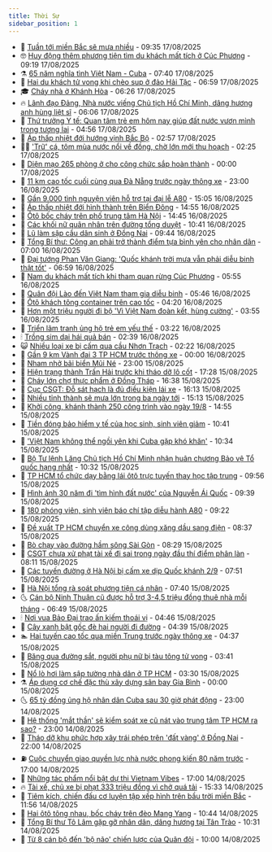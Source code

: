 ```yaml
---
title: Thời Sự
sidebar_position: 1
---
```


<!-- vnexpress-thoi-su:START -->
- 🦒 [Tuần tới miền Bắc sẽ mưa nhiều](https://vnexpress.net/tuan-toi-mien-bac-se-mua-nhieu-4927934.html) - 09:35 17/08/2025
- 🤓 [Huy động thêm phương tiện tìm du khách mất tích ở Cúc Phương](https://vnexpress.net/huy-dong-them-phuong-tien-tim-du-khach-mat-tich-o-cuc-phuong-4927901.html) - 09:19 17/08/2025
- ⚗️ [65 năm nghĩa tình Việt Nam - Cuba](https://vnexpress.net/65-nam-nghia-tinh-viet-nam-cuba-4927038.html) - 07:40 17/08/2025
- 🌊 [Hai du khách tử vong khi chèo sup ở đảo Hải Tặc](https://vnexpress.net/hai-du-khach-tu-vong-khi-cheo-sup-o-dao-hai-tac-4927907.html) - 06:59 17/08/2025
- 🎓 [Cháy nhà ở Khánh Hòa](https://vnexpress.net/chay-nha-o-khanh-hoa-4927903.html) - 06:26 17/08/2025
- 🔥 [Lãnh đạo Đảng, Nhà nước viếng Chủ tịch Hồ Chí Minh, dâng hương anh hùng liệt sĩ](https://vnexpress.net/lanh-dao-dang-nha-nuoc-vieng-chu-tich-ho-chi-minh-dang-huong-anh-hung-liet-si-4927867.html) - 06:06 17/08/2025
- 🦏 [Thứ trưởng Y tế: Quan tâm trẻ em hôm nay giúp đất nước vươn mình trong tương lai](https://vnexpress.net/thu-truong-y-te-quan-tam-tre-em-hom-nay-giup-dat-nuoc-vuon-minh-trong-tuong-lai-4927744.html) - 04:56 17/08/2025
- 👺 [Áp thấp nhiệt đới hướng vịnh Bắc Bộ](https://vnexpress.net/ap-thap-nhiet-doi-huong-vinh-bac-bo-4927833.html) - 02:57 17/08/2025
- 🧑‍🏫 [&#39;Trữ&#39; cá, tôm mùa nước nổi về đồng, chờ lớn mới thu hoạch](https://vnexpress.net/tru-ca-tom-mua-nuoc-noi-ve-dong-cho-lon-moi-thu-hoach-4927152.html) - 02:25 17/08/2025
- 🚦 [Diện mạo 265 phòng ở cho công chức sắp hoàn thành](https://vnexpress.net/dien-mao-265-phong-o-cho-cong-chuc-sap-hoan-thanh-4927771.html) - 00:00 17/08/2025
- 🎉 [11 km cao tốc cuối cùng qua Đà Nẵng trước ngày thông xe](https://vnexpress.net/11-km-cao-toc-cuoi-cung-qua-da-nang-truoc-ngay-thong-xe-4927784.html) - 23:00 16/08/2025
- 🦒 [Gần 9.000 tình nguyện viên hỗ trợ tại đại lễ A80](https://vnexpress.net/gan-9-000-tinh-nguyen-vien-ho-tro-tai-dai-le-a80-4927739.html) - 15:05 16/08/2025
- 🤗 [Áp thấp nhiệt đới hình thành trên Biển Đông](https://vnexpress.net/ap-thap-nhiet-doi-hinh-thanh-tren-bien-dong-4927759.html) - 14:55 16/08/2025
- 💼 [Ôtô bốc cháy trên phố trung tâm Hà Nội](https://vnexpress.net/oto-boc-chay-tren-pho-trung-tam-ha-noi-4927752.html) - 14:45 16/08/2025
- 🤩 [Các khối nữ quân nhân trên đường tổng duyệt](https://vnexpress.net/cac-khoi-nu-quan-nhan-tren-duong-tong-duyet-4927688.html) - 10:41 16/08/2025
- 🤡 [Lũ làm sập cầu dân sinh ở Đồng Nai](https://vnexpress.net/lu-lam-sap-cau-dan-sinh-o-dong-nai-4927694.html) - 09:44 16/08/2025
- 💯 [Tổng Bí thư: Công an phải trở thành điểm tựa bình yên cho nhân dân](https://vnexpress.net/tong-bi-thu-cong-an-phai-tro-thanh-diem-tua-binh-yen-cho-nhan-dan-4927607.html) - 07:00 16/08/2025
- 👺 [Đại tướng Phan Văn Giang: &#39;Quốc khánh trời mưa vẫn phải diễu binh thật tốt&#39;](https://vnexpress.net/dai-tuong-phan-van-giang-quoc-khanh-troi-mua-van-phai-dieu-binh-that-tot-4927652.html) - 06:59 16/08/2025
- 🌮 [Nam du khách mất tích khi tham quan rừng Cúc Phương](https://vnexpress.net/nam-du-khach-mat-tich-khi-tham-quan-rung-cuc-phuong-4927643.html) - 05:55 16/08/2025
- 🥸 [Quân đội Lào đến Việt Nam tham gia diễu binh](https://vnexpress.net/quan-doi-lao-den-viet-nam-tham-gia-dieu-binh-4927593.html) - 05:46 16/08/2025
- 🐻 [Ôtô khách tông container trên cao tốc](https://vnexpress.net/oto-khach-tong-container-tren-cao-toc-4927627.html) - 04:20 16/08/2025
- 👀 [Hơn một triệu người đi bộ &#39;Vì Việt Nam đoàn kết, hùng cường&#39;](https://vnexpress.net/hon-mot-trieu-nguoi-di-bo-vi-viet-nam-doan-ket-hung-cuong-4927599.html) - 03:55 16/08/2025
- 🤔 [Triển lãm tranh ủng hộ trẻ em yếu thế](https://vnexpress.net/trien-lam-tranh-ung-ho-tre-em-yeu-the-4927550.html) - 03:22 16/08/2025
- 🕯 [Trồng sim dại hái quả bán](https://vnexpress.net/trong-sim-dai-hai-qua-ban-4926044.html) - 02:39 16/08/2025
- 😺 [Nhiều loại xe bị cấm qua cầu Nhơn Trạch](https://vnexpress.net/nhieu-loai-xe-bi-cam-qua-cau-nhon-trach-4927556.html) - 02:22 16/08/2025
- 🦆 [Gần 9 km Vành đai 3 TP HCM trước thông xe](https://vnexpress.net/gan-9-km-vanh-dai-3-tp-hcm-truoc-thong-xe-4927457.html) - 00:00 16/08/2025
- 🧰 [Nham nhở bãi biển Mũi Né](https://vnexpress.net/nham-nho-bai-bien-mui-ne-4923161.html) - 23:00 15/08/2025
- 🦍 [Hiện trạng thành Trấn Hải trước khi tháo dỡ lô cốt](https://vnexpress.net/hien-trang-thanh-tran-hai-truoc-khi-thao-do-lo-cot-4927055.html) - 17:28 15/08/2025
- 🧰 [Cháy lớn chợ thực phẩm ở Đồng Tháp](https://vnexpress.net/chay-lon-cho-thuc-pham-o-dong-thap-4927506.html) - 16:38 15/08/2025
- 💃 [Cục CSGT: Đỗ sát hạch là đủ điều kiện lái xe](https://vnexpress.net/cuc-csgt-do-sat-hach-la-du-dieu-kien-lai-xe-4927495.html) - 16:13 15/08/2025
- 🧰 [Nhiều tỉnh thành sẽ mưa lớn trong ba ngày tới](https://vnexpress.net/nhieu-tinh-thanh-se-mua-lon-trong-ba-ngay-toi-4927466.html) - 15:13 15/08/2025
- 🚀 [Khởi công, khánh thành 250 công trình vào ngày 19/8](https://vnexpress.net/khoi-cong-khanh-thanh-250-cong-trinh-vao-ngay-19-8-4927453.html) - 14:55 15/08/2025
- 🎊 [Tiền đóng bảo hiểm y tế của học sinh, sinh viên giảm](https://vnexpress.net/tien-dong-bao-hiem-y-te-cua-hoc-sinh-sinh-vien-giam-4927387.html) - 10:41 15/08/2025
- 🤭 [&#39;Việt Nam không thể ngồi yên khi Cuba gặp khó khăn&#39;](https://vnexpress.net/viet-nam-khong-the-ngoi-yen-khi-cuba-gap-kho-khan-4927301.html) - 10:34 15/08/2025
- 🤗 [Bộ Tư lệnh Lăng Chủ tịch Hồ Chí Minh nhận huân chương Bảo vệ Tổ quốc hạng nhất](https://vnexpress.net/bo-tu-lenh-lang-chu-tich-ho-chi-minh-nhan-huan-chuong-bao-ve-to-quoc-hang-nhat-4927346.html) - 10:32 15/08/2025
- 🌈 [TP HCM tổ chức dạy bằng lái ôtô trực tuyến thay học tập trung](https://vnexpress.net/tp-hcm-to-chuc-day-bang-lai-oto-truc-tuyen-thay-hoc-tap-trung-4927380.html) - 09:56 15/08/2025
- 🦣 [Hình ảnh 30 năm đi &#39;tìm hình đất nước&#39; của Nguyễn Ái Quốc](https://vnexpress.net/hinh-anh-30-nam-di-tim-hinh-dat-nuoc-cua-nguyen-ai-quoc-4927272.html) - 09:39 15/08/2025
- 🎡 [180 phóng viên, sinh viên báo chí tập diễu hành A80](https://vnexpress.net/180-phong-vien-sinh-vien-bao-chi-tap-dieu-hanh-a80-4927208.html) - 09:22 15/08/2025
- 🦏 [Đề xuất TP HCM chuyển xe công dùng xăng dầu sang điện](https://vnexpress.net/de-xuat-tp-hcm-chuyen-xe-cong-dung-xang-dau-sang-dien-4927330.html) - 08:37 15/08/2025
- 🎊 [Bò chạy vào đường hầm sông Sài Gòn](https://vnexpress.net/bo-chay-vao-duong-ham-song-sai-gon-4927326.html) - 08:29 15/08/2025
- 🫶 [CSGT chưa xử phạt tài xế đi sai trong ngày đầu thí điểm phân làn](https://vnexpress.net/csgt-chua-xu-phat-tai-xe-di-sai-trong-ngay-dau-thi-diem-phan-lan-4927257.html) - 08:11 15/08/2025
- 🤔 [Các tuyến đường ở Hà Nội bị cấm xe dịp Quốc khánh 2/9](https://vnexpress.net/cac-tuyen-duong-o-ha-noi-bi-cam-xe-dip-quoc-khanh-2-9-4927290.html) - 07:51 15/08/2025
- 🤠 [Hà Nội tổng rà soát phương tiện cá nhân](https://vnexpress.net/ha-noi-tong-ra-soat-phuong-tien-ca-nhan-4927243.html) - 07:40 15/08/2025
- 🌜 [Cán bộ Ninh Thuận cũ được hỗ trợ 3-4,5 triệu đồng thuê nhà mỗi tháng](https://vnexpress.net/can-bo-ninh-thuan-cu-duoc-ho-tro-3-4-5-trieu-dong-thue-nha-moi-thang-4927265.html) - 06:49 15/08/2025
- 🕯 [Nơi vua Bảo Đại trao ấn kiếm thoái vị](https://vnexpress.net/noi-vua-bao-dai-trao-an-kiem-thoai-vi-4926107.html) - 04:46 15/08/2025
- 🤔 [Cây xanh bật gốc đè hai người đi đường](https://vnexpress.net/cay-xanh-bat-goc-de-hai-nguoi-di-duong-4927229.html) - 04:39 15/08/2025
- 🏊 [Hai tuyến cao tốc qua miền Trung trước ngày thông xe](https://vnexpress.net/hai-tuyen-cao-toc-qua-mien-trung-truoc-ngay-thong-xe-4927046.html) - 04:37 15/08/2025
- 🌮 [Băng qua đường sắt, người phụ nữ bị tàu tông tử vong](https://vnexpress.net/bang-qua-duong-sat-nguoi-phu-nu-bi-tau-tong-tu-vong-4927162.html) - 03:41 15/08/2025
- 🫣 [Nổ lò hơi làm sập tường nhà dân ở TP HCM](https://vnexpress.net/no-lo-hoi-lam-sap-tuong-nha-dan-o-tp-hcm-4927176.html) - 03:30 15/08/2025
- ⚗️ [Áp dụng cơ chế đặc thù xây dựng sân bay Gia Bình](https://vnexpress.net/ap-dung-co-che-dac-thu-xay-dung-san-bay-gia-binh-4927047.html) - 00:00 15/08/2025
- 🌜 [65 tỷ đồng ủng hộ nhân dân Cuba sau 30 giờ phát động](https://vnexpress.net/65-ty-dong-ung-ho-nhan-dan-cuba-sau-30-gio-phat-dong-4927058.html) - 23:00 14/08/2025
- 🌁 [Hệ thống &#39;mắt thần&#39; sẽ kiểm soát xe cũ nát vào trung tâm TP HCM ra sao?](https://vnexpress.net/he-thong-mat-than-se-kiem-soat-xe-cu-nat-vao-trung-tam-tp-hcm-ra-sao-4927010.html) - 23:00 14/08/2025
- 🐲 [Tháo dỡ khu phức hợp xây trái phép trên &#39;đất vàng&#39; ở Đồng Nai](https://vnexpress.net/thao-do-khu-phuc-hop-xay-trai-phep-tren-dat-vang-o-dong-nai-4926977.html) - 22:00 14/08/2025
- ⛽️ [Cuộc chuyển giao quyền lực nhà nước phong kiến 80 năm trước](https://vnexpress.net/cuoc-chuyen-giao-quyen-luc-nha-nuoc-phong-kien-80-nam-truoc-4923686.html) - 17:00 14/08/2025
- 🗽 [Những tác phẩm nổi bật dự thi Vietnam Vibes](https://vnexpress.net/nhung-tac-pham-noi-bat-du-thi-vietnam-vibes-4926013.html) - 17:00 14/08/2025
- 🔥 [Tài xế, chủ xe bị phạt 333 triệu đồng vì chở quá tải](https://vnexpress.net/tai-xe-chu-xe-bi-phat-333-trieu-dong-vi-cho-qua-tai-4927026.html) - 15:33 14/08/2025
- 💯 [Tiêm kích, chiến đấu cơ luyện tập xếp hình trên bầu trời miền Bắc](https://vnexpress.net/tiem-kich-chien-dau-co-luyen-tap-xep-hinh-tren-bau-troi-mien-bac-4926936.html) - 11:56 14/08/2025
- 🦆 [Hai ôtô tông nhau, bốc cháy trên đèo Mang Yang](https://vnexpress.net/hai-oto-tong-nhau-boc-chay-tren-deo-mang-yang-4927001.html) - 10:44 14/08/2025
- 🫣 [Tổng Bí thư Tô Lâm gặp gỡ nhân dân, dâng hương tại Tân Trào](https://vnexpress.net/tong-bi-thu-to-lam-gap-go-nhan-dan-dang-huong-tai-tan-trao-4926973.html) - 10:31 14/08/2025
- 🤡 [Từ 8 cán bộ đến &#39;bộ não&#39; chiến lược của Quân đội](https://vnexpress.net/tu-8-can-bo-den-bo-nao-chien-luoc-cua-quan-doi-4926827.html) - 10:00 14/08/2025<!-- vnexpress-thoi-su:END -->